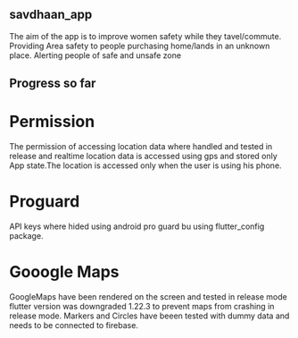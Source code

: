 ## savdhaan_app

The aim of the app is to improve women safety while they tavel/commute.
Providing Area safety to people purchasing home/lands in an unknown place.
Alerting people of safe and unsafe zone

## Progress so far

# Permission
The permission of accessing location data where handled and tested in release and realtime location data is accessed using gps and stored only App state.The location is accessed only when the user is using his phone.
# Proguard
API keys where hided using android pro guard bu using flutter_config package.

# Gooogle Maps
GoogleMaps have been rendered on the screen and tested in release mode flutter version was downgraded 1.22.3 to prevent maps from crashing in release mode.
Markers and Circles have beeen tested with dummy data and needs to be connected to firebase.


